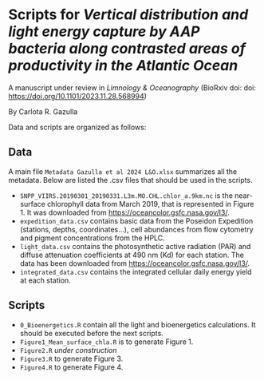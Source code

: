 # Scripts for *Vertical distribution and light energy capture by AAP bacteria along contrasted areas of productivity in the Atlantic Ocean*
A manuscript under review in *Limnology & Oceanography*
(BioRxiv doi: doi: https://doi.org/10.1101/2023.11.28.568994)

By Carlota R. Gazulla

Data and scripts are organized as follows:

Data
-
A main file ```Metadata Gazulla et al 2024 L&O.xlsx``` summarizes all the metadata. Below are listed the .csv files that should be used in the scripts.
- ```SNPP_VIIRS.20190301_20190331.L3m.MO.CHL.chlor_a.9km.nc``` is the near-surface chlorophyll data from March 2019, that is represented in Figure 1. It was downloaded from https://oceancolor.gsfc.nasa.gov/l3/. 
- ```expedition_data.csv``` contains basic data from the Poseidon Expedition (stations, depths, coordinates...), cell abundances from flow cytometry and pigment concentrations from the HPLC.
- ```light_data.csv``` contains the photosynthetic active radiation (PAR) and diffuse attenuation coefficients at 490 nm (Kd) for each station. The data has been downloaded from https://oceancolor.gsfc.nasa.gov/l3/.
- ```integrated_data.csv``` contains the integrated cellular daily energy yield at each station.

  
Scripts
-
- ```0_Bioenergetics.R``` contain all the light and bioenergetics calculations. It should be executed before the next scripts.
- ```Figure1_Mean_surface_chla.R``` is to generate Figure 1.
- ```Figure2.R``` *under construction* 
- ```Figure3.R``` to generate Figure 3.
- ```Figure4.R``` to generate Figure 4.
